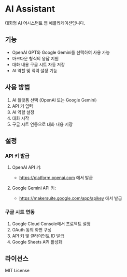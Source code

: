 # AI Assistant

대화형 AI 어시스턴트 웹 애플리케이션입니다.

## 기능

- OpenAI GPT와 Google Gemini를 선택하여 사용 가능
- 마크다운 형식의 응답 지원
- 대화 내용 구글 시트 자동 저장
- AI 역할 및 맥락 설정 기능

## 사용 방법

1. AI 플랫폼 선택 (OpenAI 또는 Google Gemini)
2. API 키 입력
3. AI 역할 설정
4. 대화 시작
5. 구글 시트 연동으로 대화 내용 저장

## 설정

### API 키 발급

1. OpenAI API 키:
   - https://platform.openai.com 에서 발급

2. Google Gemini API 키:
   - https://makersuite.google.com/app/apikey 에서 발급

### 구글 시트 연동

1. Google Cloud Console에서 프로젝트 설정
2. OAuth 동의 화면 구성
3. API 키 및 클라이언트 ID 발급
4. Google Sheets API 활성화

## 라이선스

MIT License
